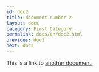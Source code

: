 ```yaml
---
id: doc2
title: document number 2
layout: docs
category: First Category
permalink: docs/en/doc2.html
previous: doc1
next: doc3
---
```


This is a link to [another document.](/docs/en/otherdoc.md)